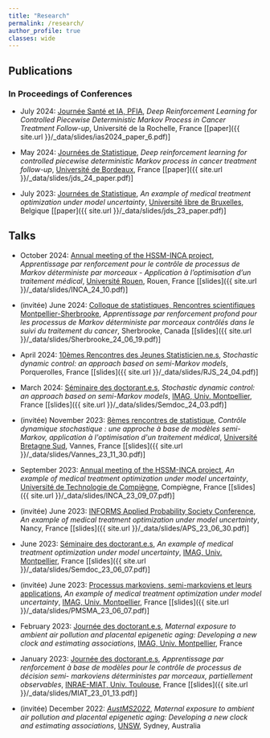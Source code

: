 ```yaml
---
title: "Research"
permalink: /research/
author_profile: true
classes: wide
---
```


## Publications 

### In Proceedings of Conferences 
- July 2024: [Journée Santé et IA, PFIA](https://pfia2024.univ-lr.fr/Journ%C3%A9es/Sant%C3%A9-et-IA/), *Deep Reinforcement Learning for Controlled Piecewise Deterministic Markov Process in Cancer Treatment Follow-up*, Université de la Rochelle, France \[[paper]({{ site.url }}/_data/slides/ias2024_paper_6.pdf)\]

- May 2024: [Journées de Statistique](https://jds2024.sciencesconf.org/?lang=fr), *Deep reinforcement learning for controlled piecewise deterministic Markov process in cancer treatment follow-up*, [Université de Bordeaux](https://www.u-bordeaux.fr/), France \[[paper]({{ site.url }}/_data/slides/jds_24_paper.pdf)\]

- July 2023: [Journées de Statistique](https://jds2023.sciencesconf.org/), *An example of medical treatment optimization under model uncertainty*, [Université libre de Bruxelles](https://www.ulb.be/), Belgique \[[paper]({{ site.url }}/_data/slides/jds_23_paper.pdf)\]

## Talks 

- October 2024: [Annual meeting of the HSSM-INCA project](https://groupes.renater.fr/wiki/hsmm-inca/public/index), *Apprentissage par renforcement pour le contrôle de processus de Markov déterministe par morceaux - Application à l’optimisation d’un traitement médical*, [Université Rouen](https://www.univ-rouen.fr/), Rouen, France \[[slides]({{ site.url }}/_data/slides/INCA_24_10.pdf)\]

- (invitée) June 2024: [Colloque de statistiques, Rencontres scientifiques Montpellier-Sherbrooke](https://montpellier-sherbrooke.org/node/12), *Apprentissage par renforcement profond pour les processus de Markov déterministe par morceaux contrôlés dans le suivi du traitement du cancer*, Sherbrooke, Canada \[[slides]({{ site.url }}/_data/slides/Sherbrooke_24_06_19.pdf)\]

- April 2024: [10èmes Rencontres des Jeunes Statisticien.ne.s](https://rjs2024.sciencesconf.org/), *Stochastic dynamic control: an approach based on semi-Markov models*, Porquerolles, France \[[slides]({{ site.url }}/_data/slides/RJS_24_04.pdf)\]

- March 2024: [Séminaire des doctorant.e.s](https://imag.umontpellier.fr/?page_id=625&idsem=596), *Stochastic dynamic control: an approach based on semi-Markov models*, [IMAG, Univ. Montpellier](https://imag.umontpellier.fr/?page_id=785&idsem=596), France \[[slides]({{ site.url }}/_data/slides/Semdoc_24_03.pdf)\]

- (invitée) November 2023: [8èmes rencontres de statistique](https://www.lebesgue.fr/fr/rencontresstat23/programme), *Contrôle dynamique stochastique : une approche à base de modèles semi-Markov, application à l'optimisation d'un traitement médical*, [Université Bretagne Sud](https://www-facultesciences.univ-ubs.fr/fr/index.html), Vannes, France \[[slides]({{ site.url }}/_data/slides/Vannes_23_11_30.pdf)\]

- September 2023: [Annual meeting of the HSSM-INCA project](https://groupes.renater.fr/wiki/hsmm-inca/public/index), *An example of medical treatment optimization under model uncertainty*, [Université de Technologie de Compiègne](https://www.utc.fr/), Compiègne, France \[[slides]({{ site.url }}/_data/slides/INCA_23_09_07.pdf)\]

- (invitée) June 2023: [INFORMS Applied Probability Society Conference](https://informs-aps2023.event.univ-lorraine.fr/), *An example of medical treatment optimization under model uncertainty*, Nancy, France \[[slides]({{ site.url }}/_data/slides/APS_23_06_30.pdf)\]

- June 2023: [Séminaire des doctorant.e.s](https://imag.umontpellier.fr/?page_id=625&idsem=596), *An example of medical treatment optimization under model uncertainty*, [IMAG, Univ. Montpellier](https://imag.umontpellier.fr/?page_id=1172&lang=en), France \[[slides]({{ site.url }}/_data/slides/Semdoc_23_06_07.pdf)\]

- (invitée) June 2023: [Processus markoviens, semi-markoviens et leurs applications](https://pmsma.sciencesconf.org/), *An example of medical treatment optimization under model uncertainty*, [IMAG, Univ. Montpellier](https://imag.umontpellier.fr/?page_id=1172&lang=en), France \[[slides]({{ site.url }}/_data/slides/PMSMA_23_06_07.pdf)\]

- February 2023: [Journée des doctorant.e.s](https://imag.umontpellier.fr/?page_id=526&idseance=5210), *Maternal exposure to ambient air pollution and placental epigenetic aging: Developing a new clock and estimating associations*, [IMAG, Univ. Montpellier](https://imag.umontpellier.fr/?page_id=1172&lang=en), France

- January 2023: [Journée des doctorant.e.s](https://miat.inrae.fr/site/images/e/ec/Programme-seminaire-doctorants-2023.pdf), *Apprentissage par renforcement à base de modèles pour le contrôle de processus de décision semi-
markoviens déterministes par morceaux, partiellement observables*, [INRAE-MIAT, Univ. Toulouse](https://miat.inrae.fr/site/Accueil), France \[[slides]({{ site.url }}/_data/slides/MIAT_23_01_13.pdf)\]

- (invitée) December 2022: [*AustMS2022*](https://conference.unsw.edu.au/en/austms2022), *Maternal exposure to ambient air pollution and placental epigenetic aging: Developing a new clock and estimating associations*, [UNSW](https://www.unsw.edu.au/), Sydney, Australia